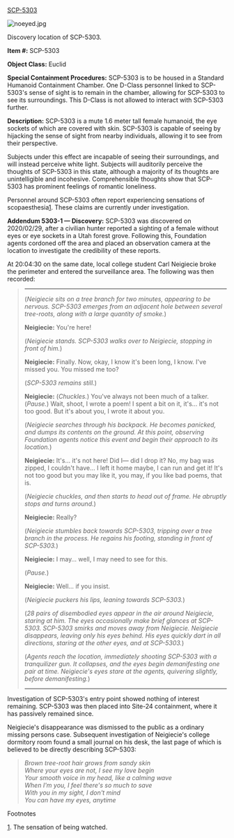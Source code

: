 [SCP-5303](https://www.youtube.com/watch?v=IqFBdBWK9bc)

![noeyed.jpg](http://scp-wiki.wdfiles.com/local--files/scp-5303/noeyed.jpg)

Discovery location of SCP-5303.

**Item #:** SCP-5303

**Object Class:** Euclid

**Special Containment Procedures:** SCP-5303 is to be housed in a Standard Humanoid Containment Chamber. One D-Class personnel linked to SCP-5303's sense of sight is to remain in the chamber, allowing for SCP-5303 to see its surroundings. This D-Class is not allowed to interact with SCP-5303 further.

**Description:** SCP-5303 is a mute 1.6 meter tall female humanoid, the eye sockets of which are covered with skin. SCP-5303 is capable of seeing by hijacking the sense of sight from nearby individuals, allowing it to see from their perspective.

Subjects under this effect are incapable of seeing their surroundings, and will instead perceive white light. Subjects will auditorily perceive the thoughts of SCP-5303 in this state, although a majority of its thoughts are unintelligible and incohesive. Comprehensible thoughts show that SCP-5303 has prominent feelings of romantic loneliness.

Personnel around SCP-5303 often report experiencing sensations of scopaesthesia[1](javascript:;). These claims are currently under investigation.

**Addendum 5303-1 — Discovery:** SCP-5303 was discovered on 2020/02/29, after a civilian hunter reported a sighting of a female without eyes or eye sockets in a Utah forest grove. Following this, Foundation agents cordoned off the area and placed an observation camera at the location to investigate the credibility of these reports.

At 20:04:30 on the same date, local college student Carl Neigiecie broke the perimeter and entered the surveillance area. The following was then recorded:

> **<BEGIN LOG>**
> 
> * * *
> 
> (_Neigiecie sits on a tree branch for two minutes, appearing to be nervous. SCP-5303 emerges from an adjacent hole between several tree-roots, along with a large quantity of smoke._)
> 
> **Neigiecie:** You're here!
> 
> (_Neigiecie stands. SCP-5303 walks over to Neigiecie, stopping in front of him._)
> 
> **Neigiecie:** Finally. Now, okay, I know it's been long, I know. I've missed you. You missed me too?
> 
> (_SCP-5303 remains still._)  
>   
> **Neigiecie:** (_Chuckles._) You've always not been much of a talker. (_Pause._) Wait, shoot, I wrote a poem! I spent a bit on it, it's… it's not too good. But it's about you, I wrote it about you.
> 
> (_Neigiecie searches through his backpack. He becomes panicked, and dumps its contents on the ground. At this point, observing Foundation agents notice this event and begin their approach to its location._)
> 
> **Neigiecie:** It's… it's not here! Did I— did I drop it? No, my bag was zipped, I couldn't have… I left it home maybe, I can run and get it! It's not too good but you may like it, you may, if you like bad poems, that is.
> 
> (_Neigiecie chuckles, and then starts to head out of frame. He abruptly stops and turns around._)
> 
> **Neigiecie:** Really?
> 
> (_Neigiecie stumbles back towards SCP-5303, tripping over a tree branch in the process. He regains his footing, standing in front of SCP-5303._)  
>   
> **Neigiecie:** I may… well, I may need to see for this.
> 
> (_Pause._)
> 
> **Neigiecie:** Well… if you insist.
> 
> (_Neigiecie puckers his lips, leaning towards SCP-5303._)
> 
> (_28 pairs of disembodied eyes appear in the air around Neigiecie, staring at him. The eyes occasionally make brief glances at SCP-5303. SCP-5303 smirks and moves away from Neigiecie. Neigiecie disappears, leaving only his eyes behind. His eyes quickly dart in all directions, staring at the other eyes, and at SCP-5303._)
> 
> (_Agents reach the location, immediately shooting SCP-5303 with a tranquilizer gun. It collapses, and the eyes begin demanifesting one pair at time. Neigiecie's eyes stare at the agents, quivering slightly, before demanifesting._)
> 
> * * *
> 
> **<END LOG>**

Investigation of SCP-5303's entry point showed nothing of interest remaining. SCP-5303 was then placed into Site-24 containment, where it has passively remained since.

Neigiecie's disappearance was dismissed to the public as a ordinary missing persons case. Subsequent investigation of Neigiecie's college dormitory room found a small journal on his desk, the last page of which is believed to be directly describing SCP-5303:

> _Brown tree-root hair grows from sandy skin_  
> _Where your eyes are not, I see my love begin_  
> _Your smooth voice in my head, like a calming wave_  
> _When I'm you, I feel there's so much to save_  
> _With you in my sight, I don't mind_  
> _You can have my eyes, anytime_

Footnotes

[1](javascript:;). The sensation of being watched.